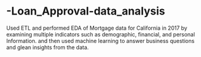 # -Loan_Approval-data_analysis
Used ETL and performed EDA of Mortgage data for California in 2017 by examining multiple indicators such as demographic, financial, and personal Information. and then used machine learning to answer business questions and glean insights from the data.
